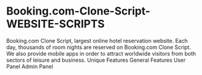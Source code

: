 # Booking.com-Clone-Script-WEBSITE-SCRIPTS
Booking.com Clone Script, largest online hotel reservation website. Each day, thousands of room nights are reserved on Booking.com Clone Script. We also provide mobile apps in order to attract worldwide visitors from both sectors of leisure and business.
Unique Features
General Features
User Panel
Admin Panel
